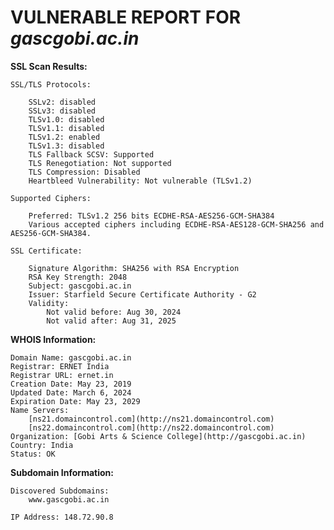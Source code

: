 # VULNERABLE REPORT FOR _gascgobi.ac.in_

**SSL Scan Results:**

    SSL/TLS Protocols:

        SSLv2: disabled
        SSLv3: disabled
        TLSv1.0: disabled
        TLSv1.1: disabled
        TLSv1.2: enabled
        TLSv1.3: disabled
        TLS Fallback SCSV: Supported
        TLS Renegotiation: Not supported
        TLS Compression: Disabled
        Heartbleed Vulnerability: Not vulnerable (TLSv1.2)

    Supported Ciphers:

        Preferred: TLSv1.2 256 bits ECDHE-RSA-AES256-GCM-SHA384
        Various accepted ciphers including ECDHE-RSA-AES128-GCM-SHA256 and AES256-GCM-SHA384.

    SSL Certificate:

        Signature Algorithm: SHA256 with RSA Encryption
        RSA Key Strength: 2048
        Subject: gascgobi.ac.in
        Issuer: Starfield Secure Certificate Authority - G2
        Validity:
            Not valid before: Aug 30, 2024
            Not valid after: Aug 31, 2025

**WHOIS Information:**

    Domain Name: gascgobi.ac.in
    Registrar: ERNET India
    Registrar URL: ernet.in
    Creation Date: May 23, 2019
    Updated Date: March 6, 2024
    Expiration Date: May 23, 2029
    Name Servers:
        [ns21.domaincontrol.com](http://ns21.domaincontrol.com)
        [ns22.domaincontrol.com](http://ns22.domaincontrol.com)
    Organization: [Gobi Arts & Science College](http://gascgobi.ac.in)
    Country: India
    Status: OK

**Subdomain Information:**

    Discovered Subdomains:
        www.gascgobi.ac.in

    IP Address: 148.72.90.8
